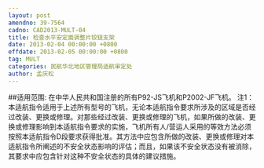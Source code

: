 ```yaml
---
layout: post
amendno: 39-7564
cadno: CAD2013-MULT-04
title: 检查水平安定面调整片铰链支架
date: 2013-02-04 00:00:00 +0800
effdate: 2013-02-05 00:00:00 +0800
tag: MULT
categories: 民航华北地区管理局适航审定处
author: 孟庆松
---
```


##适用范围:
在中华人民共和国注册的所有P92-JS飞机和P2002-JF飞机。
注1：本适航指令适用于上述所有型号的飞机，无论本适航指令要求所涉及的区域是否经过改装、更换或修理。对那些经过改装、更换或修理的飞机，如果所做的改装、更换或修理影响到本适航指令要求的实施，飞机所有人/营运人采用的等效方法必须按照本适航指令D段要求获得批准。其方法中应包含所做的改装、更换或修理对本适航指令所阐述的不安全状态影响的评估；而且，如果该不安全状态没有被消除，其要求中应包含针对这种不安全状态的具体的建议措施。

